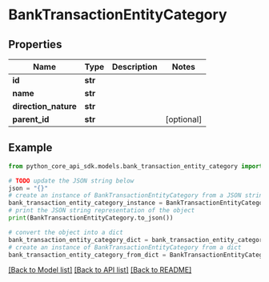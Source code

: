 # BankTransactionEntityCategory


## Properties

Name | Type | Description | Notes
------------ | ------------- | ------------- | -------------
**id** | **str** |  | 
**name** | **str** |  | 
**direction_nature** | **str** |  | 
**parent_id** | **str** |  | [optional] 

## Example

```python
from python_core_api_sdk.models.bank_transaction_entity_category import BankTransactionEntityCategory

# TODO update the JSON string below
json = "{}"
# create an instance of BankTransactionEntityCategory from a JSON string
bank_transaction_entity_category_instance = BankTransactionEntityCategory.from_json(json)
# print the JSON string representation of the object
print(BankTransactionEntityCategory.to_json())

# convert the object into a dict
bank_transaction_entity_category_dict = bank_transaction_entity_category_instance.to_dict()
# create an instance of BankTransactionEntityCategory from a dict
bank_transaction_entity_category_from_dict = BankTransactionEntityCategory.from_dict(bank_transaction_entity_category_dict)
```
[[Back to Model list]](../README.md#documentation-for-models) [[Back to API list]](../README.md#documentation-for-api-endpoints) [[Back to README]](../README.md)


